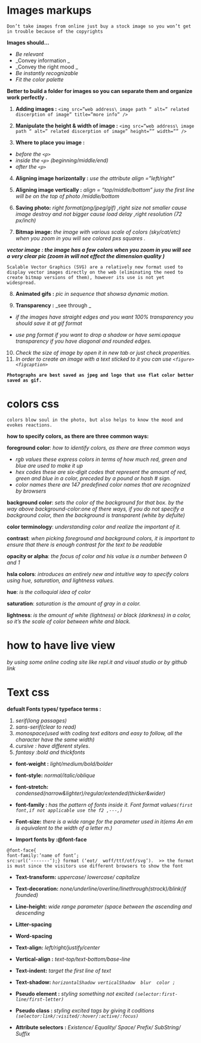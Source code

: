 # Images markups

`Don’t take images from online just buy a stock image so you won’t get in trouble because of the copyrights` 

**Images should...**

+	_Be relevant_ 
+	_Convey information _  
+	_Convey the right mood _ 
+	_Be instantly recognizable_
+	_Fit the color palette_

**Better to build a folder for images so you can separate them and organize work perfectly .**

1.	**Adding images :** `<img src=”web address\ image path “ alt=” related discerption of image” title=”more info” />`


2.	**Manipulate the height & width of image  :** 
`<img src=”web address\ image path “ alt=” related discerption of image” height=”” width=”” />`

3.	**Where to place you image :**

*  _before the `<p>`_
*  _inside the `<p>` (beginning/middle/end)_ 
*  _after the `<p>`_

4.	**Aligning image horizontally :** _use the attribute align =”left/right”_


5.	**Aligning image vertically :** _align = ”top/middle/bottom” jusy the first line will be on the top of photo /middle/bottom_


6.	**Saving photo:** _right format(png/jpeg/gif) ,right size not smaller cause image destroy and not bigger cause load delay ,right resolution (72 px/inch)_


7.	**Bitmap image:** _the image with various scale of colors (sky/cat/etc) when you zoom in you will see colored pxs squares ._

***vector image : the image has a few colors when you zoom in you will see a very clear pic (zoom in will not effect the dimension quality )***

```
Scalable Vector Graphics (SVG) are a relatively new format used to display vector images directly on the web (eliminating the need to create bitmap versions of them), however its use is not yet widespread.
```

8.	**Animated gifs :** _pic in sequence that showsa dynamic motion._


9.	**Transparency :** _see through _ 
* _if the images have straight edges and you want 100% transparency  you should save it at gif format_ 

* _use png format if you want to drop a shadow or have  semi.opaque transparency  if you have diagonal and rounded edges._


10.	_Check the size of image by open it in new tab  or just check properities._
11.	_In order to create an image with a text sticked to it you can use `<figure> <figcaption>`_

**`Photographs are best saved as jpeg and logo that use flat color better saved as gif.`**

# colors css

`colors blow soul in the photo, but also helps to know the mood and evokes reactions.`

**how to specify colors, as there are three common ways:**

**foreground color**: _how to identify colors, as there are three common ways_  
+ *rgb values these express colors in terms of how much red, green and blue are used to make it up*
+ *hex codes these are six-digit codes that represent the amount of red, green and blue in a color, preceded by a pound or hash # sign.*
+ *color names there are 147 predefined color names that are recognized by browsers*

**background color**: _sets the color of the background for that box. by  the way above background-color:one of there ways, if you do not specify a background color, then the background is transparent (white by defulte)_
   
**color terminology**: _understanding color and realize the important of it._

**contrast**: _when picking foreground and background colors, it is important to ensure that there is enough contrast for the text to be readable_

**opacity or alpha**: _the focus of color and his value is a number between 0 and 1_

**hsla colors**: _introduces an entirely new and intuitive way to specify colors using hue, saturation, and lightness values._

**hue**: _is the colloquial idea of color_

**saturation**: _saturation is the amount of gray in a color._

**lightness**: _is the amount of white  (lightness) or black (darkness) in a color, so it’s the scale of color between white and black._

# how to have live view
_by using some online coding site like repl.it and visual studio or by github link_

# Text css 


**defualt Fonts types/ typeface terms :** 
1.	_serif(long passages)_
2.	_sans-serif(clear to read)_
3.	_monospace(used with coding text editors and easy to follow, all the character have the same width)_ 
4.	_cursive : have different styles_.
5.	_fantasy :bold and thickfonts_
 

+	**font-weight :** _light/medium/bold/bolder_
+	**font-style:** _normal/italic/oblique_
+	**font-stretch:** _condensed(narrow&lighter)/regular/extended(thicker&wider)_
+	**font-family :** _has the pattern of fonts inside it. Font format values`(first font,if not applicable use the f2 ,---,)`_
+	**Font-size:** _there is a wide range for the parameter used in it(ems An em is equivalent to the width of a letter m.)_

+	**Import fonts by :@font-face** 
```
@font-face{
font-family:’name of font’;
src:url(‘-------‘);} format (‘eot/  woff/ttf/otf/svg’).  >> the format is must since the visitors use different browsers to show the font 
```

+	**Text-transform:** _uppercase/ lowercase/ capitalize_
+	**Text-decoration:** _none/underline/overline/linethrough(strock)/blink(if founded)_
+	**Line-height:** *wide range parameter (space between the ascending and descending*
+	**Litter-spacing**
+	**Word-spacing**
+	**Text-align:** *left/right/justify/center*
+	**Vertical-align :** *text-top/text-bottom/base-line*
+	**Text-indent:** *target the first line of text*
+	**Text-shadow:** *`horizontalShadow verticalShadow  blur  color ;`*

+	**Pseudo element :** *styling something not excited `(selector:first-line/first-letter)`*
+	**Pseudo class :** *styling excited tags by giving it coditions `(selector:link/:visited/:hover/:active/:focus)`*
+	**Attribute selectors :** *Existence/ Equality/ Space/ Prefix/ SubString/ Suffix*
